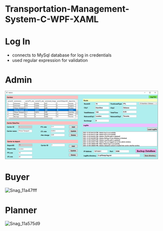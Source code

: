 # Transportation-Management-System-C-WPF-XAML

# Log In 
  - connects to MySql database for log in credentials
  - used regular expression for validation

# Admin
![](Snag_119d5f79.png)

# Buyer
![Snag_11a47fff](https://user-images.githubusercontent.com/78217017/151084899-e32b4443-902b-404c-a607-07404b7ee4af.png)

# Planner
![Snag_11a575d9](https://user-images.githubusercontent.com/78217017/151084989-5d8775e8-3d7a-49a8-ba17-c1f22d70680f.png)

